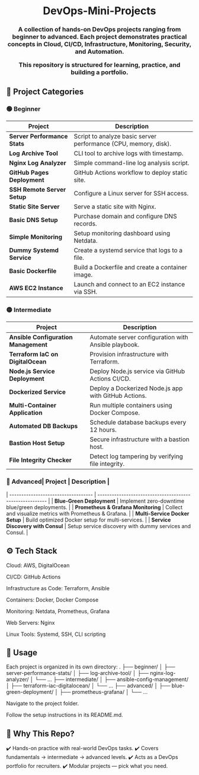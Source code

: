 <div align="center">
  
  # DevOps-Mini-Projects

  <h3 align="center">
A collection of hands-on DevOps projects ranging from beginner to advanced.
Each project demonstrates practical concepts in Cloud, CI/CD, Infrastructure, Monitoring, Security, and Automation.

This repository is structured for learning, practice, and building a portfolio.
  </h3>
</div>

## 📂 Project Categories

### 🟢 Beginner
| Project                      | Description                                                     |
| ---------------------------- | --------------------------------------------------------------- |
| **Server Performance Stats** | Script to analyze basic server performance (CPU, memory, disk). |
| **Log Archive Tool**         | CLI tool to archive logs with timestamp.                        |
| **Nginx Log Analyzer**       | Simple command-line log analysis script.                        |
| **GitHub Pages Deployment**  | GitHub Actions workflow to deploy static site.                  |
| **SSH Remote Server Setup**  | Configure a Linux server for SSH access.                        |
| **Static Site Server**       | Serve a static site with Nginx.                                 |
| **Basic DNS Setup**          | Purchase domain and configure DNS records.                      |
| **Simple Monitoring**        | Setup monitoring dashboard using Netdata.                       |
| **Dummy Systemd Service**    | Create a systemd service that logs to a file.                   |
| **Basic Dockerfile**         | Build a Dockerfile and create a container image.                |
| **AWS EC2 Instance**         | Launch and connect to an EC2 instance via SSH.                  |

### 🟡 Intermediate
| Project                              | Description                                          |
| ------------------------------------ | ---------------------------------------------------- |
| **Ansible Configuration Management** | Automate server configuration with Ansible playbook. |
| **Terraform IaC on DigitalOcean**    | Provision infrastructure with Terraform.             |
| **Node.js Service Deployment**       | Deploy Node.js service via GitHub Actions CI/CD.     |
| **Dockerized Service**               | Deploy a Dockerized Node.js app with GitHub Actions. |
| **Multi-Container Application**      | Run multiple containers using Docker Compose.        |
| **Automated DB Backups**             | Schedule database backups every 12 hours.            |
| **Bastion Host Setup**               | Secure infrastructure with a bastion host.           |
| **File Integrity Checker**           | Detect log tampering by verifying file integrity.    |

### 🔴 Advanced| Project                             | Description                                              |
| ----------------------------------- | -------------------------------------------------------- |
| **Blue-Green Deployment**           | Implement zero-downtime blue/green deployments.          |
| **Prometheus & Grafana Monitoring** | Collect and visualize metrics with Prometheus & Grafana. |
| **Multi-Service Docker Setup**      | Build optimized Docker setup for multi-services.         |
| **Service Discovery with Consul**   | Setup service discovery with dummy services and Consul.  |

## ⚙️ Tech Stack
Cloud: AWS, DigitalOcean

CI/CD: GitHub Actions

Infrastructure as Code: Terraform, Ansible

Containers: Docker, Docker Compose

Monitoring: Netdata, Prometheus, Grafana

Web Servers: Nginx

Linux Tools: Systemd, SSH, CLI scripting

## 📖 Usage
Each project is organized in its own directory:
.
├── beginner/
│   ├── server-performance-stats/
│   ├── log-archive-tool/
│   ├── nginx-log-analyzer/
│   └── ...
├── intermediate/
│   ├── ansible-config-management/
│   ├── terraform-iac-digitalocean/
│   └── ...
├── advanced/
│   ├── blue-green-deployment/
│   ├── prometheus-grafana/
│   └── ...

Navigate to the project folder.

Follow the setup instructions in its README.md.

## 🌟 Why This Repo?

✔️ Hands-on practice with real-world DevOps tasks.
✔️ Covers fundamentals → intermediate → advanced levels.
✔️ Acts as a DevOps portfolio for recruiters.
✔️ Modular projects — pick what you need.







